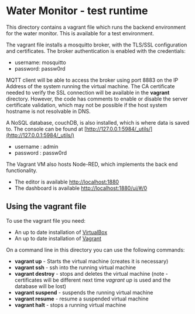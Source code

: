 # Water Monitor - test runtime

This directory contains a vagrant file which runs the backend environment for the water monitor.
This is available for a test environment.

The vagrant file installs a mosquitto broker, with the TLS/SSL configuration and certificates.  The broker authentication is enabled with the credentials:

- username: mosquitto  
- password: passw0rd  

MQTT client will be able to access the broker using port 8883 on the IP Address of the system running the virtual machine.  The CA certificate needed to verify the SSL connection will be available in the **vagrant** directory.  However, the code has comments to enable or disable the server certificate validation, which may not be possible if the host system hostname is not resolvable in DNS.

A NoSQL database, couchDB, is also installed, which is where data is saved to.  The console can be found at [http://127.0.0.1:5984/_utils/](http://127.0.0.1:5984/_utils/)

- username : admin
- password : passw0rd

The Vagrant VM also hosts Node-RED, which implements the back end functionality.

- The editor is available [http://localhost:1880](http://localhost:1880)
- The dashboard is available [http://localhost:1880/ui/#/0](http://localhost:1880/ui/#/0)

## Using the vagrant file

To use the vagrant file you need:

- An up to date installation of [VirtualBox](https://www.virtualbox.org)  
- An up to date installation of [Vagrant](https://www.vagrantup.com)  

On a command line in this directory you can use the following commands:
  
- **vagrant up** - Starts the virtual machine (creates it is necessary)
- **vagrant ssh** - ssh into the running virtual machine  
- **vagrant destroy** - stops and deletes the virtual machine (note - certificates will be different next time *vagrant up* is used and the database will be lost)
- **vagrant suspend** - suspends the running virtual machine  
- **vagrant resume** - resume a suspended virtual machine  
- **vagrant halt** - stops a running virtual machine  
